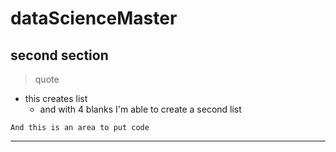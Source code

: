 # dataScienceMaster
## second section
> quote 
+ this creates list
    + and with 4 blanks I'm able to create a second list
~~~
And this is an area to put code
~~~

***


